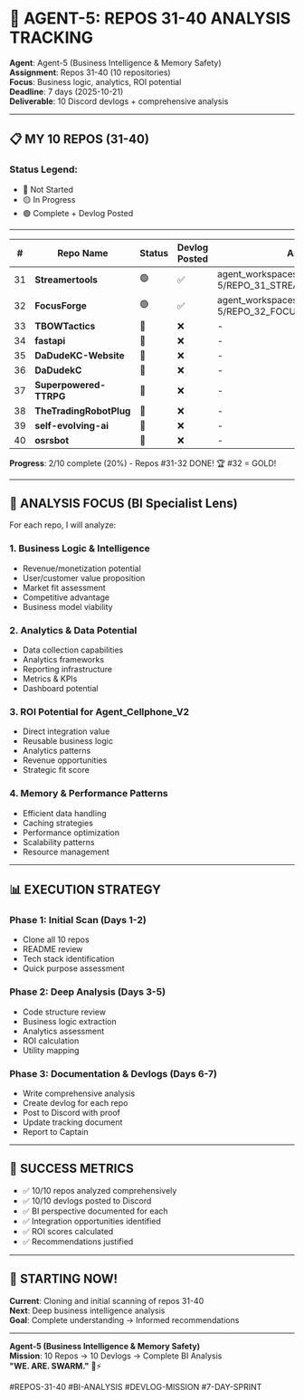 # 🎯 AGENT-5: REPOS 31-40 ANALYSIS TRACKING

**Agent**: Agent-5 (Business Intelligence & Memory Safety)  
**Assignment**: Repos 31-40 (10 repositories)  
**Focus**: Business logic, analytics, ROI potential  
**Deadline**: 7 days (2025-10-21)  
**Deliverable**: 10 Discord devlogs + comprehensive analysis

---

## 📋 **MY 10 REPOS (31-40)**

### **Status Legend:**
- 🔴 Not Started
- 🟡 In Progress
- 🟢 Complete + Devlog Posted

---

| # | Repo Name | Status | Devlog Posted | Analysis File |
|---|-----------|--------|---------------|---------------|
| 31 | **Streamertools** | 🟢 | ✅ | agent_workspaces/Agent-5/REPO_31_STREAMERTOOLS_ANALYSIS.md |
| 32 | **FocusForge** | 🟢 | ✅ | agent_workspaces/Agent-5/REPO_32_FOCUSFORGE_ANALYSIS.md |
| 33 | **TBOWTactics** | 🔴 | ❌ | - |
| 34 | **fastapi** | 🔴 | ❌ | - |
| 35 | **DaDudeKC-Website** | 🔴 | ❌ | - |
| 36 | **DaDudekC** | 🔴 | ❌ | - |
| 37 | **Superpowered-TTRPG** | 🔴 | ❌ | - |
| 38 | **TheTradingRobotPlug** | 🔴 | ❌ | - |
| 39 | **self-evolving-ai** | 🔴 | ❌ | - |
| 40 | **osrsbot** | 🔴 | ❌ | - |

**Progress**: 2/10 complete (20%) - Repos #31-32 DONE! 🏆 #32 = GOLD!

---

## 🎯 **ANALYSIS FOCUS (BI Specialist Lens)**

For each repo, I will analyze:

### **1. Business Logic & Intelligence**
- Revenue/monetization potential
- User/customer value proposition
- Market fit assessment
- Competitive advantage
- Business model viability

### **2. Analytics & Data Potential**
- Data collection capabilities
- Analytics frameworks
- Reporting infrastructure
- Metrics & KPIs
- Dashboard potential

### **3. ROI Potential for Agent_Cellphone_V2**
- Direct integration value
- Reusable business logic
- Analytics patterns
- Revenue opportunities
- Strategic fit score

### **4. Memory & Performance Patterns**
- Efficient data handling
- Caching strategies
- Performance optimization
- Scalability patterns
- Resource management

---

## 📊 **EXECUTION STRATEGY**

### **Phase 1: Initial Scan (Days 1-2)**
- Clone all 10 repos
- README review
- Tech stack identification
- Quick purpose assessment

### **Phase 2: Deep Analysis (Days 3-5)**
- Code structure review
- Business logic extraction
- Analytics assessment
- ROI calculation
- Utility mapping

### **Phase 3: Documentation & Devlogs (Days 6-7)**
- Write comprehensive analysis
- Create devlog for each repo
- Post to Discord with proof
- Update tracking document
- Report to Captain

---

## 🎯 **SUCCESS METRICS**

- ✅ 10/10 repos analyzed comprehensively
- ✅ 10/10 devlogs posted to Discord
- ✅ BI perspective documented for each
- ✅ Integration opportunities identified
- ✅ ROI scores calculated
- ✅ Recommendations justified

---

## 🚀 **STARTING NOW!**

**Current**: Cloning and initial scanning of repos 31-40  
**Next**: Deep business intelligence analysis  
**Goal**: Complete understanding → Informed recommendations  

---

**Agent-5 (Business Intelligence & Memory Safety)**  
**Mission**: 10 Repos → 10 Devlogs → Complete BI Analysis  
**"WE. ARE. SWARM."** 🐝⚡

#REPOS-31-40 #BI-ANALYSIS #DEVLOG-MISSION #7-DAY-SPRINT


